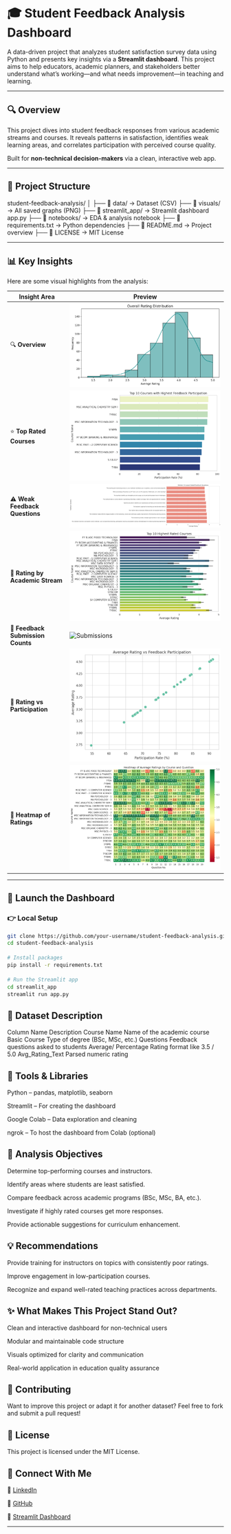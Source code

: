 # 🎓 Student Feedback Analysis Dashboard

A data-driven project that analyzes student satisfaction survey data using Python and presents key insights via a **Streamlit dashboard**. This project aims to help educators, academic planners, and stakeholders better understand what’s working—and what needs improvement—in teaching and learning.

---

## 🔍 Overview

This project dives into student feedback responses from various academic streams and courses. It reveals patterns in satisfaction, identifies weak learning areas, and correlates participation with perceived course quality.

Built for **non-technical decision-makers** via a clean, interactive web app.

---

## 📂 Project Structure
student-feedback-analysis/
│
├── 📁 data/ → Dataset (CSV)
├── 📁 visuals/ → All saved graphs (PNG)
├── 📁 streamlit_app/ → Streamlit dashboard app.py
├── 📁 notebooks/ → EDA & analysis notebook
├── 📄 requirements.txt → Python dependencies
├── 📄 README.md → Project overview
├── 📄 LICENSE → MIT License

---

## 📊 Key Insights

Here are some visual highlights from the analysis:

| Insight Area                        | Preview |
|------------------------------------|---------|
| 🔍 **Overview**                    |![Overview](visuals/overview.png) |
| ⭐ **Top Rated Courses**           | ![Top Courses](visuals/top_courses.png) |
| ⚠️ **Weak Feedback Questions**     | ![Weak Areas](visuals/weak_questions.png) |
| 🧪 **Rating by Academic Stream**   | ![Stream Ratings](visuals/course_rating.png) |
| 👥 **Feedback Submission Counts**  | ![Submissions](visuals/satisfaction_stream.png) |
| 🔁 **Rating vs Participation**     | ![Correlation](visuals/Participation_Rating.png) |
| 🧯 **Heatmap of Ratings**          | ![Heatmap](visuals/participation_correlation.png) |

---

## 🚀 Launch the Dashboard

### 👉 Local Setup

```bash
git clone https://github.com/your-username/student-feedback-analysis.git
cd student-feedback-analysis

# Install packages
pip install -r requirements.txt

# Run the Streamlit app
cd streamlit_app
streamlit run app.py
```

## 📁 Dataset Description
Column Name	Description
Course Name	Name of the academic course
Basic Course	Type of degree (BSc, MSc, etc.)
Questions	Feedback questions asked to students
Average/ Percentage	Rating format like 3.5 / 5.0
Avg_Rating_Text	Parsed numeric rating

## 💼 Tools & Libraries
Python – pandas, matplotlib, seaborn

Streamlit – For creating the dashboard

Google Colab – Data exploration and cleaning

ngrok – To host the dashboard from Colab (optional)

## 🔎 Analysis Objectives
Determine top-performing courses and instructors.

Identify areas where students are least satisfied.

Compare feedback across academic programs (BSc, MSc, BA, etc.).

Investigate if highly rated courses get more responses.

Provide actionable suggestions for curriculum enhancement.

## 💡 Recommendations
Provide training for instructors on topics with consistently poor ratings.

Improve engagement in low-participation courses.

Recognize and expand well-rated teaching practices across departments.

## ✨ What Makes This Project Stand Out?
Clean and interactive dashboard for non-technical users

Modular and maintainable code structure

Visuals optimized for clarity and communication

Real-world application in education quality assurance

## 🤝 Contributing
Want to improve this project or adapt it for another dataset? Feel free to fork and submit a pull request!

## 📜 License
This project is licensed under the MIT License.

## 🔗 Connect With Me
💼 [LinkedIn](https://www.linkedin.com/in/ritesh-verma-a6054a294/)

🐙 [GitHub](https://github.com/RUV99341)

🎈 [Streamlit Dashboard](https://appapp-ixurq4fxzagt2pgnth2bn3.streamlit.app)

---
